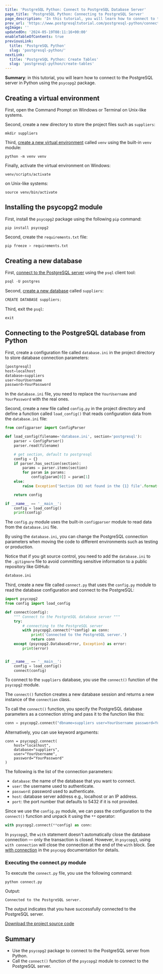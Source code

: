 ```yaml
---
title: 'PostgreSQL Python: Connect to PostgreSQL Database Server'
page_title: 'PostgreSQL Python: Connecting to PostgreSQL Server'
page_description: 'In this tutorial, you will learn how to connect to the PostgreSQL database server from Python using the psycopg2 package.'
prev_url: 'https://www.postgresqltutorial.com/postgresql-python/connect/'
ogImage: ''
updatedOn: '2024-05-19T08:11:16+00:00'
enableTableOfContents: true
previousLink:
  title: 'PostgreSQL Python'
  slug: 'postgresql-python/'
nextLink:
  title: 'PostgreSQL Python: Create Tables'
  slug: 'postgresql-python/create-tables'
---
```


**Summary**: in this tutorial, you will learn how to connect to the PostgreSQL server in Python using the `psycopg2` package.

## Creating a virtual environment

First, open the Command Prompt on Windows or Terminal on Unix\-like systems.

Second, create a new directory to store the project files such as `suppliers`:

```plaintextsql
mkdir suppliers
```

Third, [create a new virtual environment](https://www.pythontutorial.net/python-basics/python-virtual-environments/) called `venv` using the built\-in `venv` module:

```plaintext
python -m venv venv
```

Finally, activate the virtual environment on Windows:

```plaintext
venv/scripts/activate
```

on Unix\-like systems:

```plaintext
source venv/bin/activate
```

## Installing the psycopg2 module

First, install the `psycopg2` package using the following `pip` command:

```shell
pip install psycopg2
```

Second, create the `requirements.txt` file:

```python
pip freeze > requirements.txt
```

## Creating a new database

First, [connect to the PostgreSQL server](../postgresql-getting-started/connect-to-postgresql-database) using the `psql` client tool:

```python
psql -U postgres
```

Second, [create a new database](../postgresql-administration/postgresql-create-database) called `suppliers`:

```python
CREATE DATABASE suppliers;
```

Third, exit the `psql`:

```sql
exit
```

## Connecting to the PostgreSQL database from Python

First, create a configuration file called `database.ini` in the project directory to store database connection parameters:

```python
[postgresql]
host=localhost
database=suppliers
user=YourUsername
password=YourPassword
```

In the `database.ini` file, you need to replace the `YourUsername` and `YourPassword` with the real ones.

Second, create a new file called `config.py` in the project directory and define a function called `load_config()` that reads configuration data from the `database.ini` file:

```python
from configparser import ConfigParser

def load_config(filename='database.ini', section='postgresql'):
    parser = ConfigParser()
    parser.read(filename)

    # get section, default to postgresql
    config = {}
    if parser.has_section(section):
        params = parser.items(section)
        for param in params:
            config[param[0]] = param[1]
    else:
        raise Exception('Section {0} not found in the {1} file'.format(section, filename))

    return config

if __name__ == '__main__':
    config = load_config()
    print(config)
```

The `config.py` module uses the built\-in `configparser` module to read data from the `database.ini` file.

By using the `database.ini`, you can change the PostgreSQL connection parameters when moving the code to different environments such as testing or production.

Notice that if you git source control, you need to add the `database.ini` to the `.gitignore` file to avoid committing sensitive information to a public repository like GitHub:

```python
database.ini
```

Third, create a new file called `connect.py` that uses the `config.py` module to read the database configuration and connect to the PostgreSQL:

```python
import psycopg2
from config import load_config

def connect(config):
    """ Connect to the PostgreSQL database server """
    try:
        # connecting to the PostgreSQL server
        with psycopg2.connect(**config) as conn:
            print('Connected to the PostgreSQL server.')
            return conn
    except (psycopg2.DatabaseError, Exception) as error:
        print(error)


if __name__ == '__main__':
    config = load_config()
    connect(config)
```

To connect to the `suppliers` database, you use the `connect()` function of the `psycopg2` module.

The `connect()` function creates a new database session and returns a new instance of the `connection` class.

To call the `connect()` function, you specify the PostgreSQL database parameters as a connection string and pass it to the function like this:

```python
conn = psycopg2.connect("dbname=suppliers user=YourUsername password=YourPassword")
```

Alternatively, you can use keyword arguments:

```
conn = psycopg2.connect(
    host="localhost",
    database="suppliers",
    user="YourUsername",
    password="YourPassword"
)
```

The following is the list of the connection parameters:

- `database`: the name of the database that you want to connect.
- `user`: the username used to authenticate.
- `password`: password used to authenticate.
- `host`: database server address e.g., localhost or an IP address.
- `port`: the port number that defaults to 5432 if it is not provided.

Since we use the `config.py` module, we can pass the configuration to the `connect()` function and unpack it using the `**` operator:

```python
with psycopg2.connect(**config) as conn:
```

In `psycopg2`, the `with` statement doesn't automatically close the database connection — only the transaction is closed. However, in `psycopg3`, using `with connection` will close the connection at the end of the `with` block. See [with connection](https://www.psycopg.org/docs/usage.html#with-statement) in the `psycopg` documentation for details.

### Executing the connect.py module

To execute the `connect.py` file, you use the following command:

```shell
python connect.py
```

Output:

```shell
Connected to the PostgreSQL server.
```

The output indicates that you have successfully connected to the PostgreSQL server.

[Download the project source code](/postgresqltutorial/connect.zip)

## Summary

- Use the `psycopg2` package to connect to the PostgreSQL server from Python.
- Call the `connect()` function of the `psycopg2` module to connect to the PostgreSQL server.
